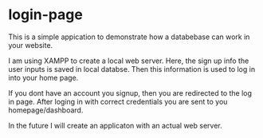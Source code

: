 # login-page
This is a simple appication to demonstrate how a databebase can work in your website.



I am using XAMPP to create a local web server. Here, the sign up info the user inputs is saved in local databse. Then this
information is used to log in into your home page. 

If you dont have an account you signup, then you are redirected to the log in page.
After loging in with correct credentials you are sent to you homepage/dashboard. 

In the future I will create an applicaton with an actual web server.

